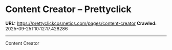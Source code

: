 # Content Creator – Prettyclick

**URL:** https://prettyclickcosmetics.com/pages/content-creator
**Crawled:** 2025-09-25T10:12:17.428286

---

Content Creator